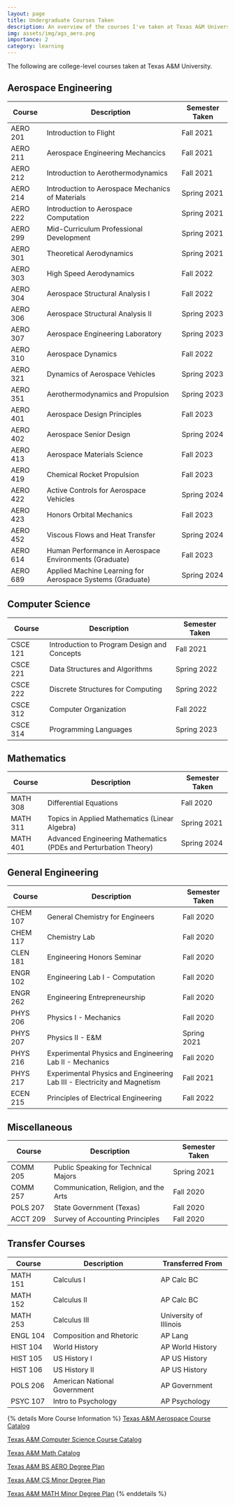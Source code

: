 ```yaml
---
layout: page
title: Undergraduate Courses Taken
description: An overview of the courses I've taken at Texas A&M University.
img: assets/img/ags_aero.png
importance: 2
category: learning
---
```


The following are college-level courses taken at Texas A&M University.

## Aerospace Engineering

| Course        | Description           | Semester Taken  |
| ------------- |-------------| -----|
| AERO 201 | Introduction to Flight      |    Fall 2021 |
| AERO 211 | Aerospace Engineering Mechancics      |    Fall 2021 |
| AERO 212 | Introduction to Aerothermodynamics     |    Fall 2021 |
| AERO 214 | Introduction to Aerospace Mechanics of Materials    |    Spring 2021 |
| AERO 222 | Introduction to Aerospace Computation      |    Spring 2021 |
| AERO 299 | Mid-Curriculum Professional Development      |    Spring 2021 |
| AERO 301 | Theoretical Aerodynamics      |    Spring 2021 |
| AERO 303 | High Speed Aerodynamics      |    Fall 2022 |
| AERO 304 | Aerospace Structural Analysis I      |    Fall 2022 |
| AERO 306 | Aerospace Structural Analysis II       |    Spring 2023 |
| AERO 307 | Aerospace Engineering Laboratory      |    Spring 2023 |
| AERO 310 |   Aerospace Dynamics   |    Fall 2022 |
| AERO 321 | Dynamics of Aerospace Vehicles      |    Spring 2023 |
| AERO 351 | Aerothermodynamics and Propulsion      |    Spring 2023 |
| AERO 401 | Aerospace Design Principles |   Fall 2023 |
| AERO 402 | Aerospace Senior Design | Spring 2024 |
| AERO 413      | Aerospace Materials Science     |   Fall 2023 |
| AERO 419 | Chemical Rocket Propulsion      |    Fall 2023 |
| AERO 422 | Active Controls for Aerospace Vehicles | Spring 2024 |
| AERO 423 | Honors Orbital Mechanics     |    Fall 2023 |
| AERO 452 | Viscous Flows and Heat Transfer | Spring 2024 |
| AERO 614 | Human Performance in Aerospace Environments (Graduate)   |    Fall 2023 |
| AERO 689 | Applied Machine Learning for Aerospace Systems (Graduate) | Spring 2024



## Computer Science

| Course        | Description           | Semester Taken  |
| ------------- |-------------| -----|
| CSCE 121     | Introduction to Program Design and Concepts |   Fall 2021 |
| CSCE 221      | Data Structures and Algorithms     |   Spring 2022 |
| CSCE 222      | Discrete Structures for Computing     |   Spring 2022 |
| CSCE 312      | Computer Organization     |   Fall 2022 |
| CSCE 314      | Programming Languages     |   Spring 2023 |



## Mathematics

| Course        | Description           | Semester Taken  |
| ------------- |-------------| -----|
| MATH 308     | Differential Equations |   Fall 2020 |
| MATH 311      | Topics in Applied Mathematics (Linear Algebra)  |   Spring 2021 |
| MATH 401 | Advanced Engineering Mathematics (PDEs and Perturbation Theory) | Spring 2024 |



## General Engineering

| Course        | Description           | Semester Taken  |
| ------------- |-------------| -----|
| CHEM 107     | General Chemistry for Engineers |   Fall 2020 |
| CHEM 117      | Chemistry Lab     |   Fall 2020 |
| CLEN 181      | Engineering Honors Seminar     |   Fall 2020 |
| ENGR 102      | Engineering Lab I - Computation     |   Fall 2020 |
| ENGR 262      | Engineering Entrepreneurship     |   Fall 2020 |
| PHYS 206      | Physics I - Mechanics     |   Fall 2020 |
| PHYS 207      | Physics II - E&M     |   Spring 2021 |
| PHYS 216      | Experimental Physics and Engineering Lab II - Mechanics     |   Fall 2020 |
| PHYS 217      | Experimental Physics and Engineering Lab III - Electricity and Magnetism     |   Fall 2021 |
| ECEN 215      | Principles of Electrical Engineering     |   Fall 2022 |



## Miscellaneous

| Course        | Description           | Semester Taken  |
| ------------- |-------------| -----|
| COMM 205     | Public Speaking for Technical Majors |   Spring 2021 |
| COMM 257      | Communication, Religion, and the Arts     |   Fall 2020 |
| POLS 207      | State Government (Texas)     |   Fall 2020 |
| ACCT 209      | Survey of Accounting Principles     |   Fall 2020 |



## Transfer Courses

| Course        | Description           | Transferred From  |
| ------------- |-------------| -----|
| MATH 151     | Calculus I |   AP Calc BC |
| MATH 152      | Calculus II     |   AP Calc BC |
| MATH 253      | Calculus III     |   University of Illinois |
| ENGL 104      | Composition and Rhetoric     |   AP Lang |
| HIST 104     | World History     |   AP World History |
| HIST 105     | US History I     |   AP US History |
| HIST 106     | US History II     |   AP US History |
| POLS 206      | American National Government     |   AP Government |
| PSYC 107      | Intro to Psychology     |   AP Psychology |




{% details More Course Information %}
[Texas A&M Aerospace Course Catalog](https://catalog.tamu.edu/undergraduate/course-descriptions/aero/)

[Texas A&M Computer Science Course Catalog](https://catalog.tamu.edu/undergraduate/course-descriptions/csce/)

[Texas A&M Math Catalog](https://catalog.tamu.edu/undergraduate/course-descriptions/math/)

[Texas A&M BS AERO Degree Plan](https://catalog.tamu.edu/undergraduate/engineering/aerospace/bs/#programrequirementstext)

[Texas A&M CS Minor Degree Plan](https://catalog.tamu.edu/undergraduate/engineering/computer-science/minor/#programrequirementstext)

[Texas A&M MATH Minor Degree Plan](https://catalog.tamu.edu/undergraduate/arts-and-sciences/mathematics/minor/#programrequirementstext)
{% enddetails %}
